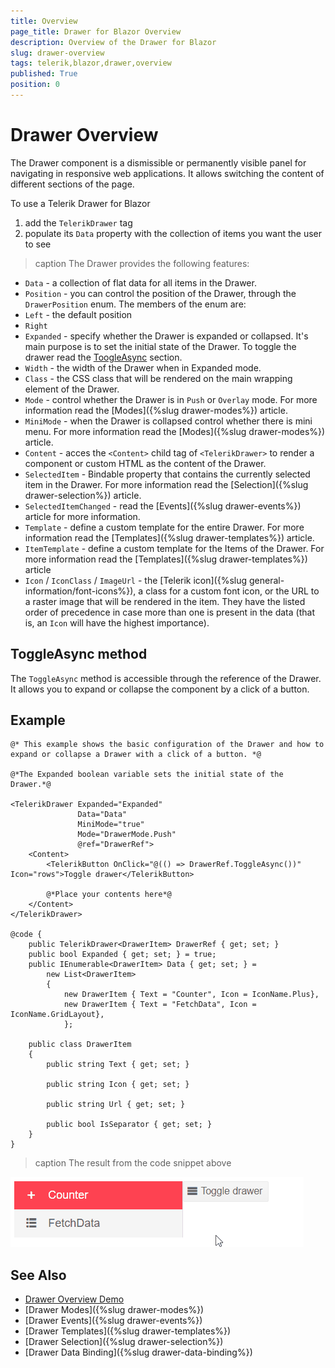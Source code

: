 ```yaml
---
title: Overview
page_title: Drawer for Blazor Overview
description: Overview of the Drawer for Blazor
slug: drawer-overview
tags: telerik,blazor,drawer,overview
published: True
position: 0
---
```


# Drawer Overview

The Drawer component is a dismissible or permanently visible panel for navigating in responsive web applications. It allows switching the content of different sections of the page.

To use a Telerik Drawer for Blazor

1. add the `TelerikDrawer` tag
1. populate its `Data` property with the collection of items you want the user to see


>caption The Drawer provides the following features:

* `Data` - a collection of flat data for all items in the Drawer.
* `Position` - you can control the position of the Drawer, through the `DrawerPosition` enum.
The members of the enum are:
 * `Left` - the default position
 * `Right`
* `Expanded` - specify whether the Drawer is expanded or collapsed. It's main purpose is to set the initial state of the Drawer. To toggle the drawer read the [ToogleAsync](#toggleasync) section.
* `Width` - the width of the Drawer when in Expanded mode.
* `Class` - the CSS class that will be rendered on the main wrapping element of the Drawer.
* `Mode` - control whether the Drawer is in `Push` or `Overlay` mode. For more information read the [Modes]({%slug drawer-modes%}) article.
* `MiniMode` - when the Drawer is collapsed control whether there is mini menu. For more information read the [Modes]({%slug drawer-modes%}) article.
* `Content` - acces the `<Content>` child tag of `<TelerikDrawer>` to render a component or custom HTML as the content of the Drawer.
* `SelectedItem` - Bindable property that contains the currently selected item in the Drawer. For more information read the [Selection]({%slug drawer-selection%}) article.
* `SelectedItemChanged` - read the [Events]({%slug drawer-events%}) article for more information.
* `Template` - define a custom template for the entire Drawer. For more information read the [Templates]({%slug drawer-templates%}) article.
* `ItemTemplate` - define a custom template for the Items of the Drawer. For more information read the [Templates]({%slug drawer-templates%}) article
* `Icon` / `IconClass` / `ImageUrl` - the [Telerik icon]({%slug general-information/font-icons%}), a class for a custom font icon, or the URL to a raster image that will be rendered in the item. They have the listed order of precedence in case more than one is present in the data (that is, an `Icon` will have the highest importance).

## ToggleAsync method

The `ToggleAsync` method is accessible through the reference of the Drawer. It allows you to expand or collapse the component by a click of a button.

## Example

````CSHTML
@* This example shows the basic configuration of the Drawer and how to expand or collapse a Drawer with a click of a button. *@

@*The Expanded boolean variable sets the initial state of the Drawer.*@

<TelerikDrawer Expanded="Expanded"
               Data="Data"
               MiniMode="true"
               Mode="DrawerMode.Push"
               @ref="DrawerRef">
    <Content>
        <TelerikButton OnClick="@(() => DrawerRef.ToggleAsync())" Icon="rows">Toggle drawer</TelerikButton>

        @*Place your contents here*@
    </Content>
</TelerikDrawer>

@code {
    public TelerikDrawer<DrawerItem> DrawerRef { get; set; }
    public bool Expanded { get; set; } = true;
    public IEnumerable<DrawerItem> Data { get; set; } =
        new List<DrawerItem>
        {
            new DrawerItem { Text = "Counter", Icon = IconName.Plus},
            new DrawerItem { Text = "FetchData", Icon = IconName.GridLayout},
            };

    public class DrawerItem
    {
        public string Text { get; set; }

        public string Icon { get; set; }

        public string Url { get; set; }

        public bool IsSeparator { get; set; }
    }
}

````

>caption The result from the code snippet above

![drawer basic example](images/drawer-basic-example.gif)


## See Also

  * [Drawer Overview Demo]()
  * [Drawer Modes]({%slug drawer-modes%})
  * [Drawer Events]({%slug drawer-events%})
  * [Drawer Templates]({%slug drawer-templates%})
  * [Drawer Selection]({%slug drawer-selection%})
  * [Drawer Data Binding]({%slug drawer-data-binding%})
